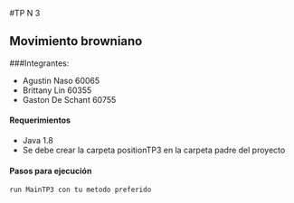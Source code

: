 #TP N 3
## Movimiento browniano

###Integrantes:
- Agustin Naso 60065
- Brittany Lin 60355
- Gaston De Schant 60755

#### Requerimientos
- Java 1.8
- Se debe crear la carpeta positionTP3 en la carpeta padre del proyecto


#### Pasos para ejecución
``run MainTP3 con tu metodo preferido``
